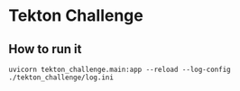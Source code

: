 # Tekton Challenge

## How to run it

    uvicorn tekton_challenge.main:app --reload --log-config ./tekton_challenge/log.ini

